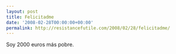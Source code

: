 ```yaml
---
layout: post
title: Felicitadme
date: '2008-02-28T00:00:00+00:00'
permalink: http://resistancefutile.com/2008/02/28/felicitadme/
---
```

Soy 2000 euros más pobre.
